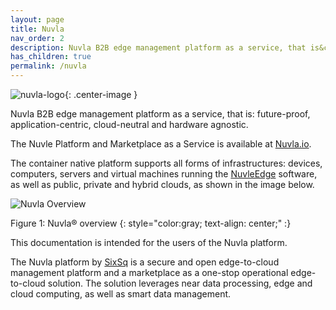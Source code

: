 ```yaml
---
layout: page
title: Nuvla
nav_order: 2
description: Nuvla B2B edge management platform as a service, that is&colon; future-proof, application-centric, cloud-neutral and hardware agnostic
has_children: true
permalink: /nuvla
---
```


![nuvla-logo](/assets/img/nuvla-logo.png){: .center-image }

Nuvla B2B edge management platform as a service, that is: future-proof, application-centric, cloud-neutral and hardware agnostic.

The Nuvle Platform and Marketplace as a Service is available at [Nuvla.io](https://nuvla.io).

The container native platform supports all forms of infrastructures: devices, computers, servers and virtual machines running the [NuvleEdge](/nuvlaedge) software, as well as public, private and hybrid clouds, as shown in the image below.

![Nuvla Overview](/assets/img/nuvla-diagram.png)

Figure 1: Nuvla® overview
{: style="color:gray; text-align: center;" :}

This documentation is intended for the users of the Nuvla platform.

The Nuvla platform by [SixSq](https://sixsq.com) is a secure and open edge-to-cloud management platform and a marketplace as a one-stop operational edge-to-cloud solution. The solution leverages near data processing, edge and cloud computing, as well as smart data management.

